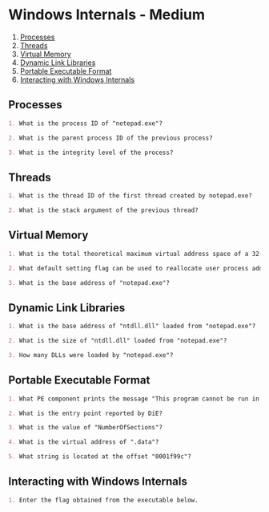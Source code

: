 # Windows Internals - Medium

1. [Processes](#processes)
2. [Threads](#threads)
3. [Virtual Memory](#virtual-memory)
4. [Dynamic Link Libraries](#dynamic-link-libraries)
5. [Portable Executable Format](#portable-executable-format)
6. [Interacting with Windows Internals](#interacting-with-windows-internals)

## Processes

```markdown
1. What is the process ID of "notepad.exe"?

2. What is the parent process ID of the previous process?

3. What is the integrity level of the process?
```

## Threads

```markdown
1. What is the thread ID of the first thread created by notepad.exe?

2. What is the stack argument of the previous thread?
```

## Virtual Memory

```markdown
1. What is the total theoretical maximum virtual address space of a 32-bit x86 system?

2. What default setting flag can be used to reallocate user process address space?

3. What is the base address of "notepad.exe"?
```

## Dynamic Link Libraries

```markdown
1. What is the base address of "ntdll.dll" loaded from "notepad.exe"?

2. What is the size of "ntdll.dll" loaded from "notepad.exe"?

3. How many DLLs were loaded by "notepad.exe"?
```

## Portable Executable Format

```markdown
1. What PE component prints the message "This program cannot be run in DOS mode"?

2. What is the entry point reported by DiE?

3. What is the value of "NumberOfSections"?

4. What is the virtual address of ".data"?

5. What string is located at the offset "0001f99c"?
```

## Interacting with Windows Internals

```markdown
1. Enter the flag obtained from the executable below.
```
